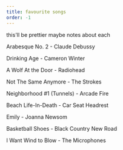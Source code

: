 ```yaml
---
title: favourite songs
order: -1
---
```


this'll be prettier
maybe notes about each

Arabesque No. 2 - Claude Debussy

Drinking Age - Cameron Winter

A Wolf At the Door - Radiohead

Not The Same Anymore - The Strokes

Neighborhood #1 (Tunnels) - Arcade Fire

Beach Life-In-Death - Car Seat Headrest

Emily - Joanna Newsom

Basketball Shoes - Black Country New Road

I Want Wind to Blow - The Microphones